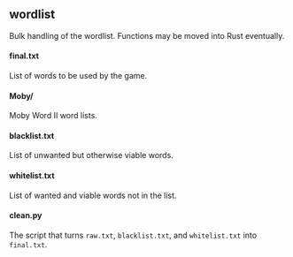 ## wordlist

Bulk handling of the wordlist. Functions may be moved into Rust eventually.

#### final.txt

List of words to be used by the game.

#### Moby/

Moby Word II word lists.

#### blacklist.txt

List of unwanted but otherwise viable words.

#### whitelist.txt

List of wanted and viable words not in the list.

#### clean.py

The script that turns `raw.txt`, `blacklist.txt`, and `whitelist.txt` into `final.txt`.
